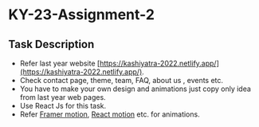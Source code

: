 # KY-23-Assignment-2

## Task Description
* Refer last year website [https://kashiyatra-2022.netlify.app/](https://kashiyatra-2022.netlify.app/).
* Check contact page, theme, team, FAQ, about us , events etc.
* You have to make your own design and animations just copy only idea from last year web pages.
* Use React Js for this task.
* Refer [Framer motion](https://www.framer.com/motion/), [React motion](https://www.npmjs.com/package/react-motion) etc. for animations.
